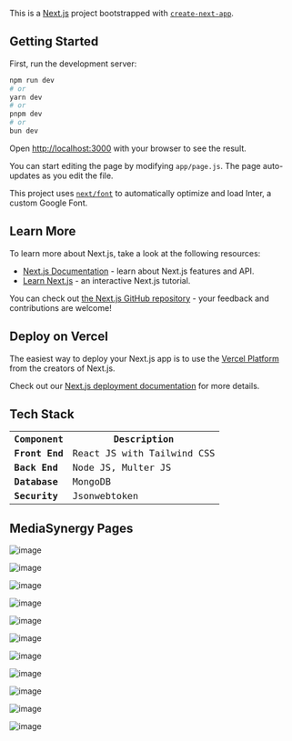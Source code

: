 This is a [Next.js](https://nextjs.org/) project bootstrapped with [`create-next-app`](https://github.com/vercel/next.js/tree/canary/packages/create-next-app).

## Getting Started

First, run the development server:

```bash
npm run dev
# or
yarn dev
# or
pnpm dev
# or
bun dev
```

Open [http://localhost:3000](http://localhost:3000) with your browser to see the result.

You can start editing the page by modifying `app/page.js`. The page auto-updates as you edit the file.

This project uses [`next/font`](https://nextjs.org/docs/basic-features/font-optimization) to automatically optimize and load Inter, a custom Google Font.

## Learn More

To learn more about Next.js, take a look at the following resources:

- [Next.js Documentation](https://nextjs.org/docs) - learn about Next.js features and API.
- [Learn Next.js](https://nextjs.org/learn) - an interactive Next.js tutorial.

You can check out [the Next.js GitHub repository](https://github.com/vercel/next.js/) - your feedback and contributions are welcome!

## Deploy on Vercel

The easiest way to deploy your Next.js app is to use the [Vercel Platform](https://vercel.com/new?utm_medium=default-template&filter=next.js&utm_source=create-next-app&utm_campaign=create-next-app-readme) from the creators of Next.js.

Check out our [Next.js deployment documentation](https://nextjs.org/docs/deployment) for more details.

## Tech Stack

<table style="font-family: 'Cascadia Code', monospace;">
  <tr>
    <th>Component</th>
    <th>Description</th>
  </tr>
  <tr>
    <td><strong>Front End</strong></td>
    <td>React JS with Tailwind CSS</td>
  </tr>
  <tr>
    <td><strong>Back End</strong></td>
    <td>Node JS, Multer JS</td>
  </tr>
  <tr>
    <td><strong>Database</strong></td>
    <td>MongoDB</td>
  </tr>
  <tr>
    <td><strong>Security</strong></td>
    <td>Jsonwebtoken</td>
  </tr>
</table>


## MediaSynergy Pages
![image](https://github.com/user-attachments/assets/cf2fe029-f114-4a3c-bb04-6a55c55ce4da)

![image](https://github.com/user-attachments/assets/cd55d37d-38fa-4758-97df-12869cf0b839)

![image](https://github.com/user-attachments/assets/6b3483ab-c63b-4a9f-8228-09a1ec8dc29a)

![image](https://github.com/user-attachments/assets/3cf12eef-de3f-49e2-8396-f22a5615083a)

![image](https://github.com/user-attachments/assets/043e10dd-ff6e-40e7-bf30-1a367e34f27e)

![image](https://github.com/user-attachments/assets/ef7f1b21-5920-4c1f-ac9d-92e58718a7d7)

![image](https://github.com/user-attachments/assets/dac7d932-462b-4504-a61f-79ed190bdeef)

![image](https://github.com/user-attachments/assets/b51f3704-432b-4f16-8f99-f769541ed7c7)

![image](https://github.com/user-attachments/assets/37a9b024-d321-4976-90b9-8b66e34ea386)

![image](https://github.com/user-attachments/assets/dd3b8574-c146-4fee-8f96-0ec099e1148d)

![image](https://github.com/user-attachments/assets/da2c64d4-18b6-4c32-9c5d-3fbdd86a78ab)


